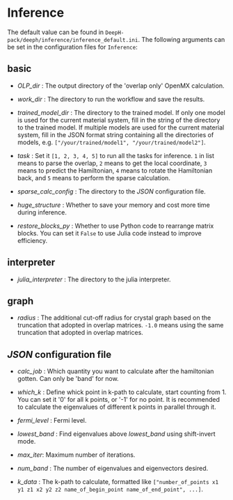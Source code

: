 # Inference

The default value can be found in `DeepH-pack/deeph/inference/inference_default.ini`. The following arguments can be set in the configuration files for `Inference`:

## basic

- *OLP_dir* : The output directory of the 'overlap only' OpenMX calculation.

+ *work_dir* : The directory to run the workflow and save the results.

- *trained_model_dir* : The directory to the trained model. If only one model is used for the current material system, fill in the string of the directory to the trained model. If multiple models are used for the current material system, fill in the JSON format string containing all the directories of models, e.g. `["/your/trained/model1", "/your/trained/model2"]`.

+ *task* : Set it `[1, 2, 3, 4, 5]` to run all the tasks for inference. `1` in list means to parse the overlap, `2` means to get the local coordinate, `3` means to predict the Hamiltonian, `4` means to rotate the Hamiltonian back, and `5` means to perform the sparse calculation.

- *sparse_calc_config* : The directory to the *JSON* configuration file.

+ *huge_structure* : Whether to save your memory and cost more time during inference.

- *restore_blocks_py* : Whether to use Python code to rearrange matrix blocks. You can set it `False` to use Julia code instead to improve efficiency.

## interpreter

- *julia_interpreter* : The directory to the julia interpreter.

## graph

- *radius* : The additional cut-off radius for crystal graph based on the truncation that adopted in overlap matrices. `-1.0` means using the same truncation that adopted in overlap matrices.

## *JSON* configuration file

- *calc_job* : Which quantity you want to calculate after the hamiltonian gotten. Can only be 'band' for now.

+ *which_k* : Define whick point in k-path to calculate, start counting from 1. You can set it '0' for all k points, or '-1' for no point. It is recommended to calculate the eigenvalues of different k points in parallel through it.

- *fermi_level* : Fermi level.

+ *lowest_band* : Find eigenvalues above *lowest_band* using shift-invert mode.

- *max_iter*: Maximum number of iterations.

+ *num_band* : The number of eigenvalues and eigenvectors desired.

- *k_data* : The k-path to calculate, formatted like `["number_of_points x1 y1 z1 x2 y2 z2 name_of_begin_point name_of_end_point", ...]`.